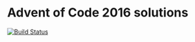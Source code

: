 # Advent of Code 2016 solutions

[![Build Status](https://travis-ci.org/elberth90/advent_of_code_2017.svg?branch=master)](https://travis-ci.org/elberth90/advent_of_code_2017)
